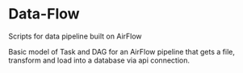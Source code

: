 # Data-Flow
Scripts for data pipeline built on AirFlow

Basic model of Task and DAG for an AirFlow pipeline that gets a file, transform and load into a database via api connection.
